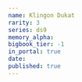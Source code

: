 ```yaml
---
name: Klingon Dukat
rarity: 3
series: ds9
memory_alpha:
bigbook_tier: -1
in_portal: true
date:
published: true
---
```



